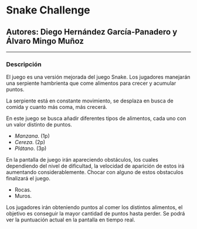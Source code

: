 #  Snake Challenge
##  Autores: Diego Hernández García-Panadero y Álvaro Mingo Muñoz
_________________________________________________________________

###  Descripción
El juego es una versión mejorada del juego Snake. Los jugadores manejarán una
serpiente hambrienta que come alimentos para crecer y acumular puntos.

La serpiente está en constante movimiento, se desplaza en busca de comida y cuanto
más coma, más crecerá.

En este juego se busca añadir diferentes tipos de alimentos, cada uno con un valor
distinto de puntos.
- *Manzana*. (1p)
- *Cereza*. (2p)
- *Plátano*. (3p)

En la pantalla de juego irán apareciendo obstáculos, los cuales dependiendo del nivel de dificultad,
la velocidad de aparición de estos irá aumentando considerablemente. Chocar con alguno de estos obstaculos
finalizará el juego.
- Rocas.
- Muros.

Los jugadores irán obteniendo puntos al comer los distintos alimentos, el objetivo es
conseguir la mayor cantidad de puntos hasta perder. Se podrá ver la puntuación actual
en la pantalla en tiempo real.

#### 
